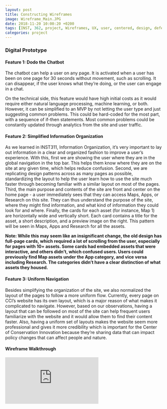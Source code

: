 ```yaml
---
layout: post
title: Constructing Wireframes
image: Wireframe_Main.JPG
date: 2018-11-20 10:00:20 +0200
tags: [INST, 362, project, Wireframes, UX, user, centered, design, defenders, wildlife]
categories: project
---
```


### Digital Prototype 

#### Feature 1: Dodo the Chatbot

The chatbot can help a user on any page. It is activated when a user has been on one page for 30 seconds without movement, such as scrolling. It can disappear, if the user knows what they’re doing, or the user can engage in a chat. 

On the technical side, this feature would have high initial costs as it would require either natural language processing, machine learning, or both. However, it can be simplified to an MVP by not letting the user type and just suggesting common problems. This could be hard-coded for the most part, with a sequence of if-then statements. Most common problems could be constantly updated through analytics from the site and user traffic. 


#### Feature 2: Simplified Information Organization

As we learned in INST311, Information Organization, it’s very important to lay out information in a clear and organized fashion to improve a user’s experience. With this, first we are showing the user where they are in the global navigation in the top bar. This helps them know where they are on the site at any given time, which helps reduce confusion. Second, we are replicating design patterns across as many pages as possible, standardizing the layout to help the user learn how to use the site much faster through becoming familiar with a similar layout on most of the pages. Third, the main purpose and contents of the site are front and center on the home page - a user immediately sees that they can access Maps, Apps, or Research on this site. They can thus understand the purpose of the site, where they might find information, and what kind of information they could look for and where. Finally, the cards for each asset (for instance, Map 1) are horizontally wide and vertically short. Each card contains a title for the asset, a short description, and a preview image on the right. This pattern will be seen in Maps, Apps and Research for all the assets. 

**Note: While this may seem like an insignificant change, the old design has full-page cards, which required a lot of scrolling from the user, especially for pages with 10+ assets. Some cards had embedded assets that were interactive, and others didn’t, which confused users. Users could previously find Map assets under the App category, and vice versa including Research. The categories didn’t have a clear distinction of what assets they housed.**


#### Feature 3: Uniform Navigation

Besides simplifying the organization of the site, we also normalized the layout of the pages to follow a more uniform flow. Currently, every page on CCI’s website has its own layout, which is a major reason of what makes it complicated to navigate. However, based on our observations, having a layout that can be followed on most of the site can help frequent users familiarize with the website and it would allow them to find their content faster. Also, having a uniform set of layouts makes the website seem more professional and gives it more credibility which is important for the Center of Conservation Innovation because they’re sharing data that can impact policy changes that can affect people and nature.


#### Wireframe Walkthrough
<iframe src="https://www.youtube.com/embed/kfvAnBmlbL4" frameborder="0" allowfullscreen></iframe>





